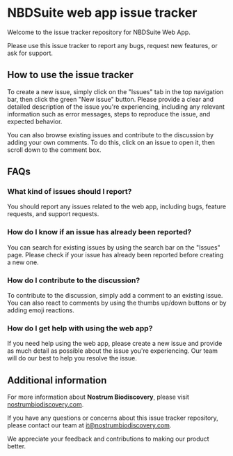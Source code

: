 # NBDSuite web app issue tracker

Welcome to the issue tracker repository for NBDSuite Web App.

Please use this issue tracker to report any bugs, request new features, or ask for support.

## How to use the issue tracker

To create a new issue, simply click on the "Issues" tab in the top navigation bar, then click the green "New issue" button. Please provide a clear and detailed description of the issue you're experiencing, including any relevant information such as error messages, steps to reproduce the issue, and expected behavior.

You can also browse existing issues and contribute to the discussion by adding your own comments. To do this, click on an issue to open it, then scroll down to the comment box.

## FAQs

### What kind of issues should I report?
You should report any issues related to the web app, including bugs, feature requests, and support requests.

### How do I know if an issue has already been reported?
You can search for existing issues by using the search bar on the "Issues" page. Please check if your issue has already been reported before creating a new one.

### How do I contribute to the discussion?
To contribute to the discussion, simply add a comment to an existing issue. You can also react to comments by using the thumbs up/down buttons or by adding emoji reactions.

### How do I get help with using the web app?
If you need help using the web app, please create a new issue and provide as much detail as possible about the issue you're experiencing. Our team will do our best to help you resolve the issue.

## Additional information

For more information about **Nostrum Biodiscovery**, please visit [nostrumbiodiscovery.com](nostrumbiodiscovery.com). 

If you have any questions or concerns about this issue tracker repository, please contact our team at it@nostrumbiodiscovery.com.

We appreciate your feedback and contributions to making our product better.